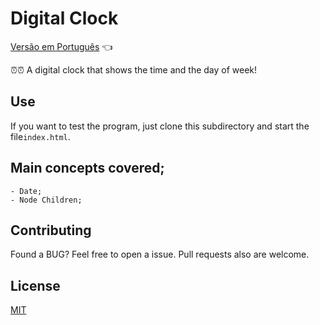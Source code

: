 # Digital Clock

<a href="https://github.com/ItaloPussi/simpleProjectsJS/blob/master/digitalClock/readme.pt.md">Versão em Português</a> 👈

⏰⏰ A digital clock that shows the time and the day of week!

## Use

If you want to test the program, just clone this subdirectory and start the file```index.html```.

## Main concepts covered;
	- Date;
    - Node Children;

## Contributing
Found a BUG? Feel free to open a issue. Pull requests also are welcome.

## License
[MIT](https://choosealicense.com/licenses/mit/)